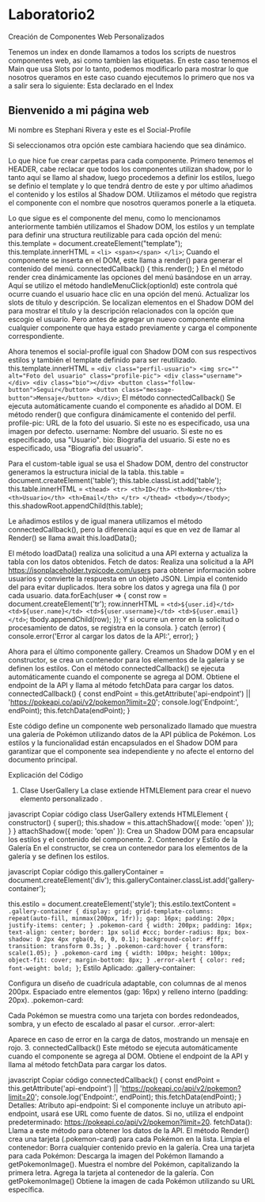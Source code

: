 # Laboratorio2
Creación de Componentes Web Personalizados

Tenemos un index en donde llamamos a todos los scripts de nuestros componentes web, asi como tambien las etiquetas.
En este caso tenemos el Main que usa Slots por lo tanto, podemos modificarlo para mostrar lo que nosotros queramos en este caso cuando ejecutemos lo primero que nos va a salir sera lo siguiente: 
Esta declarado en el Index
    <main-container id="main-container">
        <h2 slot="titulo">Bienvenido a mi página web</h2>
        <p slot="descripcion">Mi nombre es Stephani Rivera y este es el Social-Profile</p>
    </main-container>
Si seleccionamos otra opción este cambiara haciendo que sea dinámico. 

Lo que hice fue crear carpetas para cada componente.
Primero tenemos el HEADER, cabe reclacar que todos los componentes utilizan shadow, por lo tanto aquí se llamo al shadow, luego procedemos a definir los estilos, luego se definio el template y lo que tendrá dentro de este y por ultimo añadimos el contenido y los estilos al Shadow DOM.
Utilizamos el método que registra el componente con el nombre que nosotros queramos ponerle a la etiqueta.

Lo que sigue es el componente del menu, como lo mencionamos anteriormente también utilizamos el Shadow DOM, los estilos y un template para definir una structura reutilizable para cada opción del menú:
this.template = document.createElement("template");
this.template.innerHTML = `
    <li>
        <span></span>
    </li>
`;
Cuando el componente se inserta en el DOM, este  llama a render() para generar el contenido del menú.
connectedCallback() {
    this.render();
}
En el método render crea dinámicamente las opciones del menú basándose en un array.
Aquí se utilizo el método handleMenuClick(optionId) este controla qué ocurre cuando el usuario hace clic en una opción del menú.
Actualizar los slots de título y descripción. Se localizan elementos en el Shadow DOM del <main-container> para mostrar el título y la descripción relacionados con la opción que escogio el usuario. Pero antes de agregar un nuevo componente elimina cualquier componente que haya estado previamente y carga el componente correspondiente.

Ahora tenemos el social-profile igual con Shadow DOM con sus respectivos estilos y también el template definido para ser reutilizado.
this.template.innerHTML = `
    <div class="perfil-usuario">
        <img src="" alt="Foto del usuario" class="profile-pic">
        <div class="username"></div>
        <div class="bio"></div>
        <button class="follow-button">Seguir</button>
        <button class="message-button">Mensaje</button>
    </div>
`;
El método connectedCallback() Se ejecuta automáticamente cuando el componente es añadido al DOM.
El método render() que configura dinámicamente el contenido del perfil.
profile-pic: URL de la foto del usuario. Si este no es especificado, usa una imagen por defecto.
username: Nombre del usuario. Si este no es especificado, usa "Usuario".
bio: Biografía del usuario. Si este no es especificado, usa "Biografia del usuario".

Para el custom-table igual se usa el Shadow DOM, dentro del constructor generamos la estructura inicial de la tabla.
this.table = document.createElement('table');
this.table.classList.add('table');
this.table.innerHTML = `
    <thead>
        <tr>
            <th>ID</th>
            <th>Nombre</th>
            <th>Usuario</th>
            <th>Email</th>
        </tr>
    </thead>
    <tbody></tbody>
`;
this.shadowRoot.appendChild(this.table);

Le añadimos estilos y de igual manera utilizamos el método connectedCallback(), pero la diferencia aquí es que en vez de llamar al Render() se llama await this.loadData();

El método loadData() realiza una solicitud a una API externa y actualiza la tabla con los datos obtenidos.
Fetch de datos: Realiza una solicitud a la API https://jsonplaceholder.typicode.com/users para obtener información sobre usuarios y convierte la respuesta en un objeto JSON.
Limpia el contenido del <tbody> para evitar duplicados.
Itera sobre los datos y agrega una fila (<tr>) por cada usuario.
data.forEach(user => {
    const row = document.createElement('tr');
    row.innerHTML = `
        <td>${user.id}</td>
        <td>${user.name}</td>
        <td>${user.username}</td>
        <td>${user.email}</td>
    `;
    tbody.appendChild(row);
});
Y si ocurre un error en la solicitud o procesamiento de datos, se registra en la consola.
} catch (error) {
    console.error('Error al cargar los datos de la API:', error);
}

Ahora para el último componente gallery.
Creamos un Shadow DOM y en el constructor, se crea un contenedor para los elementos de la galería y se definen los estilos.
Con el método connectedCallback() se ejecuta automáticamente cuando el componente se agrega al DOM. Obtiene el endpoint de la API y llama al método fetchData para cargar los datos.
connectedCallback() {
    const endPoint = this.getAttribute('api-endpoint') || 'https://pokeapi.co/api/v2/pokemon?limit=20';
    console.log('Endpoint:', endPoint);
    this.fetchData(endPoint);
}

Este código define un componente web personalizado llamado <user-gallery> que muestra una galería de Pokémon utilizando datos de la API pública de Pokémon. Los estilos y la funcionalidad están encapsulados en el Shadow DOM para garantizar que el componente sea independiente y no afecte el entorno del documento principal.

Explicación del Código
1. Clase UserGallery
La clase extiende HTMLElement para crear el nuevo elemento personalizado <user-gallery>.

javascript
Copiar código
class UserGallery extends HTMLElement {
    constructor() {
        super();
        this.shadow = this.attachShadow({ mode: 'open' });
    }
}
attachShadow({ mode: 'open' }): Crea un Shadow DOM para encapsular los estilos y el contenido del componente.
2. Contenedor y Estilo de la Galería
En el constructor, se crea un contenedor para los elementos de la galería y se definen los estilos.

javascript
Copiar código
this.galleryContainer = document.createElement('div');
this.galleryContainer.classList.add('gallery-container');

this.estilo = document.createElement('style');
this.estilo.textContent = `
    .gallery-container {
        display: grid;
        grid-template-columns: repeat(auto-fill, minmax(200px, 1fr));
        gap: 16px;
        padding: 20px;
        justify-items: center;
    }
    .pokemon-card {
        width: 200px;
        padding: 16px;
        text-align: center;
        border: 1px solid #ccc;
        border-radius: 8px;
        box-shadow: 0 2px 4px rgba(0, 0, 0, 0.1);
        background-color: #fff;
        transition: transform 0.3s;
    }
    .pokemon-card:hover {
        transform: scale(1.05);
    }
    .pokemon-card img {
        width: 100px;
        height: 100px;
        object-fit: cover;
        margin-bottom: 8px;
    }
    .error-alert {
        color: red;
        font-weight: bold;
    }
`;
Estilo Aplicado:
.gallery-container:

Configura un diseño de cuadrícula adaptable, con columnas de al menos 200px.
Espaciado entre elementos (gap: 16px) y relleno interno (padding: 20px).
.pokemon-card:

Cada Pokémon se muestra como una tarjeta con bordes redondeados, sombra, y un efecto de escalado al pasar el cursor.
.error-alert:

Aparece en caso de error en la carga de datos, mostrando un mensaje en rojo.
3. connectedCallback()
Este método se ejecuta automáticamente cuando el componente se agrega al DOM. Obtiene el endpoint de la API y llama al método fetchData para cargar los datos.

javascript
Copiar código
connectedCallback() {
    const endPoint = this.getAttribute('api-endpoint') || 'https://pokeapi.co/api/v2/pokemon?limit=20';
    console.log('Endpoint:', endPoint);
    this.fetchData(endPoint);
}
Detalles:
Atributo api-endpoint:
Si el componente incluye un atributo api-endpoint, usará ese URL como fuente de datos.
Si no, utiliza el endpoint predeterminado: https://pokeapi.co/api/v2/pokemon?limit=20.
fetchData(): Llama a este método para obtener los datos de la API.
El método Render() crea una tarjeta (.pokemon-card) para cada Pokémon en la lista.
Limpia el contenedor: Borra cualquier contenido previo en la galería.
Crea una tarjeta para cada Pokémon:
Descarga la imagen del Pokémon llamando a getPokemonImage().
Muestra el nombre del Pokémon, capitalizando la primera letra.
Agrega la tarjeta al contenedor de la galería.
Con getPokemonImage() Obtiene la imagen de cada Pokémon utilizando su URL específica.




